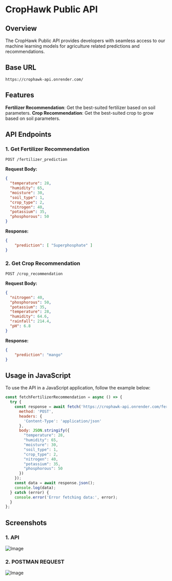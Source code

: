 # CropHawk Public API

## Overview
The CropHawk Public API provides developers with seamless access to our machine learning models for agriculture related predictions and recommendations.

## Base URL
```
https://crophawk-api.onrender.com/
```

## Features
**Fertilizer Recommendation**: Get the best-suited fertilizer based on soil parameters.
**Crop Recommendation**: Get the best-suited crop to grow based on soil parameters.

## API Endpoints
### 1. Get Fertilizer Recommendation
```
POST /fertilizer_prediction
```
**Request Body:**
```json
{
  "temperature": 28,
  "humidity": 65,
  "moisture": 30,
  "soil_type": 1,
  "crop_type": 2,
  "nitrogen": 40,
  "potassium": 35,
  "phosphorous": 50
}
```
**Response:**
```json
{
    "prediction": [ "Superphosphate" ]
}
```

### 2. Get Crop Recommendation
```
POST /crop_recommendation
```
**Request Body:**
```json
{
  "nitrogen": 40,
  "phosphorous": 50,
  "potassium": 35,
  "temperature": 28,
  "humidity": 64.6,
  "rainfall": 214.4,
  "pH": 6.8
}
```
**Response:**
```json
{
    "prediction": "mango"
}
```

## Usage in JavaScript
To use the API in a JavaScript application, follow the example below:

```js
const fetchFertilizerRecommendation = async () => {
  try {
    const response = await fetch('https://crophawk-api.onrender.com/fertilizer_prediction', {
      method: 'POST',
      headers: {
        'Content-Type': 'application/json'
      },
      body: JSON.stringify({
        "temperature": 28,
        "humidity": 65,
        "moisture": 30,
        "soil_type": 1,
        "crop_type": 2,
        "nitrogen": 40,
        "potassium": 35,
        "phosphorous": 50
      })
    });
    const data = await response.json();
    console.log(data);
  } catch (error) {
    console.error('Error fetching data:', error);
  }
};
```

## Screenshots
### 1. API
![Image](https://github.com/user-attachments/assets/0b69744e-1922-4e86-8bf4-43fb37849922)

### 2. POSTMAN REQUEST
![Image](https://github.com/user-attachments/assets/9771509c-8f36-451d-9a52-e62e59c0b40e)

